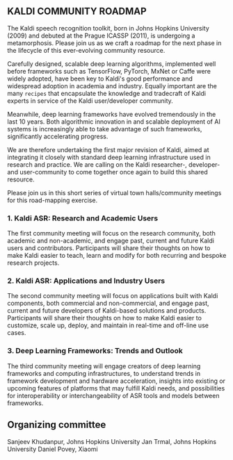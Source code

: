 ## KALDI COMMUNITY ROADMAP ##

The Kaldi speech recognition toolkit, born in Johns Hopkins University (2009) and debuted at the Prague ICASSP (2011), is undergoing a metamorphosis.  Please join us as we craft a roadmap for the next phase in the lifecycle of this ever-evolving community resource.

Carefully designed, scalable deep learning algorithms, implemented well before frameworks such as TensorFlow, PyTorch, MxNet or Caffe were widely adopted, have been key to Kaldi's good performance and widespread adoption in academia and industry.  Equally important are the many ``recipes`` that encapsulate the knowledge and tradecraft of Kaldi experts in service of the Kaldi user/developer community.

Meanwhile, deep learning frameworks have evolved tremendously in the last 10 years.  Both algorithmic innovation in and scalable deployment of AI systems is increasingly able to take advantage of such frameworks, significantly accelerating progress.

We are therefore undertaking the first major revision of Kaldi, aimed at integrating it closely with standard deep learning infrastructure used in research and practice.  We are calling on the Kaldi researcher-, developer- and user-community to come together once again to build this shared resource.

Please join us in this short series of virtual town halls/community meetings for this road-mapping exercise.

### 1.  Kaldi ASR: Research and Academic Users ###

The first community meeting will focus on the research community, both academic and non-academic, and engage past, current and future Kaldi users and contributors.  Participants will share their thoughts on how to make Kaldi easier to teach, learn and modify for both recurring and bespoke research projects.

### 2.  Kaldi ASR: Applications and Industry Users ###

The second community meeting will focus on applications built with Kaldi components, both commercial and non-commercial, and engage past, current and future developers of Kaldi-based solutions and products.  Participants will share their thoughts on how to make Kaldi easier to customize, scale up, deploy, and maintain in real-time and off-line use cases.

### 3.  Deep Learning Frameworks: Trends and Outlook ###

The third community meeting will engage creators of deep learning frameworks and computing infrastructures, to understand trends in framework development and hardware acceleration, insights into existing or upcoming features of platforms that may fulfill Kaldi needs, and possibilities for interoperability or interchangeability of ASR tools and models between frameworks.


## Organizing committee ##
Sanjeev Khudanpur, Johns Hopkins University
Jan Trmal, Johns Hopkins University
Daniel Povey, Xiaomi

